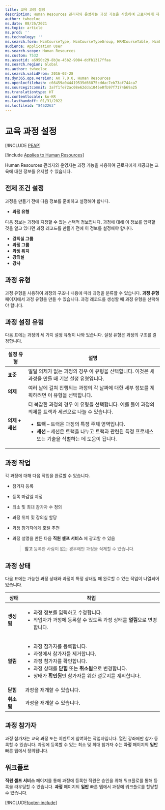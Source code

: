 ```yaml
---
title: 교육 과정 설정
description: Human Resources 관리자와 운영자는 과정 기능을 사용하여 근로자에게 제공되는 교육에 대한 정보를 유지할 수 있습니다.
author: twheeloc
ms.date: 08/26/2021
ms.topic: article
ms.prod: ''
ms.technology: ''
ms.search.form: HcmCourseType, HcmCourseTypeGroup, HRMCourseTable, HcmLearningWorkspace
audience: Application User
ms.search.scope: Human Resources
ms.custom: 7532
ms.assetid: a6950c29-8b3e-45b2-9084-ddfb1317ffaa
ms.search.region: Global
ms.author: twheeloc
ms.search.validFrom: 2016-02-28
ms.dyn365.ops.version: AX 7.0.0, Human Resources
ms.openlocfilehash: c66459a044419535d66875cddac7eb73af744ca7
ms.sourcegitcommit: 3a7f1fe72ac08e62dda1045e0fb97f7174b69a25
ms.translationtype: HT
ms.contentlocale: ko-KR
ms.lasthandoff: 01/31/2022
ms.locfileid: "8452263"
---
```

# <a name="set-up-training-courses"></a>교육 과정 설정


[!INCLUDE [PEAP](../includes/peap-1.md)]

[!include [Applies to Human Resources](../includes/applies-to-hr.md)]

Human Resources 관리자와 운영자는 과정 기능을 사용하여 근로자에게 제공되는 교육에 대한 정보를 유지할 수 있습니다.

##  <a name="set-up-prerequisites"></a>전제 조건 설정

과정을 만들기 전에 다음 정보를 준비하고 설정해야 합니다.
-   **과정 유형**

다음 정보는 과정에 지정할 수 있는 선택적 정보입니다. 과정에 대해 이 정보를 입력할 것을 알고 있다면 과정 레코드를 만들기 전에 이 정보를 설정해야 합니다.
-   **강의실 그룹**
-   **과정 그룹**
-   **과정 위치**
-   **강의실**
-   **강사**

## <a name="course-types"></a>과정 유형
과정 유형을 사용하여 과정의 구조나 내용에 따라 과정을 분류할 수 있습니다. **과정 유형** 페이지에서 과정 유형을 만들 수 있습니다. 과정 레코드를 생성할 때 과정 유형을 선택해야 합니다.

## <a name="course-setup-type"></a>과정 설정 유형
다음 표에는 과정의 세 가지 설정 유형이 나와 있습니다. 설정 유형은 과정의 구조를 결정합니다.

<table>
<thead>
<tr class="header">
<th>설정 유형</th>
<th>설명</th>
</tr>
</thead>
<tbody>
<tr class="odd">
<td><strong>표준</strong></td>
<td>일일 의제가 없는 과정의 경우 이 유형을 선택합니다. 이것은 새 과정을 만들 때 기본 설정 유형입니다.</td>
</tr>
<tr class="even">
<td><strong>의제</strong></td>
<td>여러 날에 걸쳐 진행되는 과정의 각 날짜에 대한 세부 정보를 계획하려면 이 유형을 선택합니다.</td>
</tr>
<tr class="odd">
<td><strong>의제 + 세션</strong></td>
<td>더 복잡한 과정의 경우 이 유형을 선택합니다. 예를 들어 과정의 의제를 트랙과 세션으로 나눌 수 있습니다.
<ul>
<li><strong>트랙</strong> – 트랙은 과정의 특정 주제 영역입니다.</li>
<li><strong>세션</strong> – 세션은 트랙을 나누고 트랙과 관련된 특정 프로세스 또는 기술을 식별하는 데 도움이 됩니다.</li>
</ul></td>
</tr>
</tbody>
</table>

## <a name="course-tasks"></a>과정 작업
각 과정에 대해 다음 작업을 완료할 수 있습니다.
- 참가자 등록
- 등록 마감일 지정
- 최소 및 최대 참가자 수 정의
- 과정 위치 및 강의실 할당
- 과정 참가자에게 호텔 추천
- 과정 설명을 만든 다음 **직원 셀프 서비스** 에 광고할 수 있음

  >**참고** 등록한 사람이 없는 경우에만 과정을 삭제할 수 있습니다. 

## <a name="course-statuses"></a>과정 상태
다음 표에는 가능한 과정 상태와 과정이 특정 상태일 때 완료할 수 있는 작업이 나열되어 있습니다.

<table>
<thead>
<tr class="header">
<th>상태</th>
<th>작업</th>
</tr>
</thead>
<tbody>
<tr class="odd">
<td><strong>생성됨</strong></td>
<td><ul>
<li>과정 정보를 입력하고 수정합니다.</li>
<li>작업자가 과정에 등록할 수 있도록 과정 상태를 <strong>열림</strong>으로 변경합니다.</li>
</ul></td>
</tr>
<tr class="even">
<td><strong>열림</strong></td>
<td><ul>
<li>과정 참가자를 등록합니다.</li>
<li>과정에서 참가자를 제거합니다.</li>
<li>과정 참가자를 확인합니다.</li>
<li>과정 상태를 <strong>닫힘</strong> 또는 <strong>취소됨</strong>으로 변경합니다.</li>
<li>상태가 <strong>확인됨</strong>인 참가자를 위한 설문지를 계획합니다.</li>
</ul></td>
</tr>
<tr class="odd">
<td><strong>닫힘</strong></td>
<td>과정을 재개할 수 있습니다.</td>
</tr>
<tr class="even">
<td><strong>취소됨</strong></td>
<td>과정을 재개할 수 있습니다.</td>
</tr>
</tbody>
</table>

## <a name="course-participants"></a>과정 참가자
과정 참가자는 교육 과정 또는 이벤트에 참여하는 작업자입니다. 열린 강좌에만 참가 등록할 수 있습니다. 과정에 등록할 수 있는 최소 및 최대 참가자 수는 **과정** 페이지의 **일반** 빠른 탭에서 정의됩니다.

## <a name="workflow"></a>워크플로

**직원 셀프 서비스** 페이지를 통해 과정에 등록한 직원은 승인을 위해 워크플로를 통해 등록을 라우팅할 수 있습니다. **과정** 페이지의 **일반** 빠른 탭에서 과정에 워크플로를 할당할 수 있습니다.







[!INCLUDE[footer-include](../includes/footer-banner.md)]
